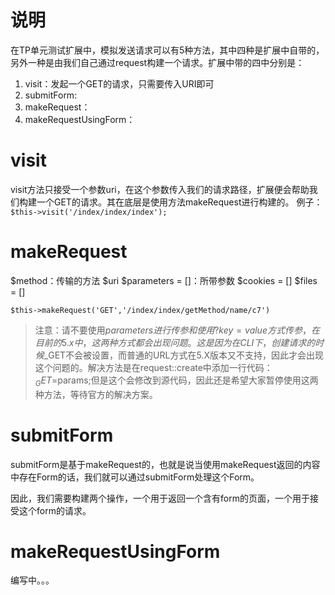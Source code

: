 # 说明
在TP单元测试扩展中，模拟发送请求可以有5种方法，其中四种是扩展中自带的，另外一种是由我们自己通过request构建一个请求。扩展中带的四中分别是：
1. visit：发起一个GET的请求，只需要传入URI即可
2. submitForm:
3. makeRequest：
4. makeRequestUsingForm：

# visit
visit方法只接受一个参数uri，在这个参数传入我们的请求路径，扩展便会帮助我们构建一个GET的请求。其在底层是使用方法makeRequest进行构建的。
例子：
`$this->visit('/index/index/index');`

# makeRequest
$method：传输的方法
$uri
$parameters = []：所带参数
$cookies = []
$files = []

`$this->makeRequest('GET','/index/index/getMethod/name/c7')`

>注意：请不要使用$parameters进行传参和使用?key=value方式传参，在目前的5.x中，这两种方式都会出现问题。这是因为在CLI下，创建请求的时候$_GET不会被设置，而普通的URL方式在5.X版本又不支持，因此才会出现这个问题的。解决方法是在request::create中添加一行代码：$_GET=$params;但是这个会修改到源代码，因此还是希望大家暂停使用这两种方法，等待官方的解决方案。

# submitForm
submitForm是基于makeRequest的，也就是说当使用makeRequest返回的内容中存在Form的话，我们就可以通过submitForm处理这个Form。

因此，我们需要构建两个操作，一个用于返回一个含有form的页面，一个用于接受这个form的请求。
# makeRequestUsingForm
编写中。。。